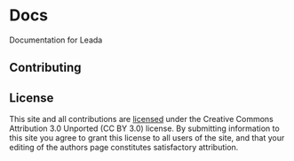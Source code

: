 # Docs

Documentation for Leada

## Contributing

## License

This site and all contributions are [licensed](http://www.therailsbook.com/LICENSE-CC-BY) under the Creative Commons Attribution 3.0 Unported (CC BY 3.0) license. By submitting information to this site you agree to grant this license to all users of the site, and that your editing of the authors page constitutes satisfactory attribution.

